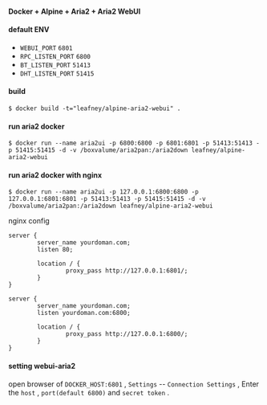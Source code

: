 #### Docker + Alpine + Aria2 + Aria2 WebUI

#### default ENV

* `WEBUI_PORT` `6801`
* `RPC_LISTEN_PORT` `6800`
* `BT_LISTEN_PORT` `51413`
* `DHT_LISTEN_PORT` `51415`

#### build

```
$ docker build -t="leafney/alpine-aria2-webui" .
```

#### run aria2 docker

```
$ docker run --name aria2ui -p 6800:6800 -p 6801:6801 -p 51413:51413 -p 51415:51415 -d -v /boxvalume/aria2pan:/aria2down leafney/alpine-aria2-webui
```

#### run aria2 docker with nginx

```
$ docker run --name aria2ui -p 127.0.0.1:6800:6800 -p 127.0.0.1:6801:6801 -p 51413:51413 -p 51415:51415 -d -v /boxvalume/aria2pan:/aria2down leafney/alpine-aria2-webui
```

nginx config 

```
server {
        server_name yourdoman.com;
        listen 80;

        location / {
                proxy_pass http://127.0.0.1:6801/;
        }
}

server {
        server_name yourdoman.com;
        listen yourdoman.com:6800;

        location / {
                proxy_pass http://127.0.0.1:6800/;
        }
}
```

#### setting webui-aria2

open browser of `DOCKER_HOST:6801` , `Settings` -- `Connection Settings` , Enter the `host` , `port(default 6800)` and `secret token` .
